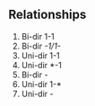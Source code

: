 
## Relationships
1. Bi-dir 1-1
2. Bi-dir *-1/1-*
3. Uni-dir 1-1
4. Uni-dir *-1
5. Bi-dir *-*
6. Uni-dir 1-*
7. Uni-dir *-*
